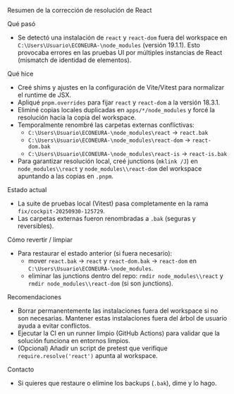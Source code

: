 Resumen de la corrección de resolución de React

Qué pasó
- Se detectó una instalación de `react` y `react-dom` fuera del workspace en `C:\Users\Usuario\ECONEURA-\node_modules` (versión 19.1.1). Esto provocaba errores en las pruebas UI por múltiples instancias de React (mismatch de identidad de elementos).

Qué hice
- Creé shims y ajustes en la configuración de Vite/Vitest para normalizar el runtime de JSX.
- Apliqué `pnpm.overrides` para fijar `react` y `react-dom` a la versión 18.3.1.
- Eliminé copias locales duplicadas en `apps/*/node_modules` y forcé la resolución hacia la copia del workspace.
- Temporalmente renombré las carpetas externas conflictivas:
  - `C:\Users\Usuario\ECONEURA-\node_modules\react` -> `react.bak`
  - `C:\Users\Usuario\ECONEURA-\node_modules\react-dom` -> `react-dom.bak`
  - `C:\Users\Usuario\ECONEURA-\node_modules\react-is` -> `react-is.bak`
- Para garantizar resolución local, creé junctions (`mklink /J`) en `node_modules\\react` y `node_modules\\react-dom` del workspace apuntando a las copias en `.pnpm`.

Estado actual
- La suite de pruebas local (Vitest) pasa completamente en la rama `fix/cockpit-20250930-125729`.
- Las carpetas externas fueron renombradas a `.bak` (seguras y reversibles).

Cómo revertir / limpiar
- Para restaurar el estado anterior (si fuera necesario):
  - mover `react.bak` -> `react` y `react-dom.bak` -> `react-dom` en `C:\Users\Usuario\ECONEURA-\node_modules`.
  - eliminar las junctions dentro del repo: `rmdir node_modules\\react` y `rmdir node_modules\\react-dom` (si son junctions).

Recomendaciones
- Borrar permanentemente las instalaciones fuera del workspace si no son necesarias. Mantener estas instalaciones fuera del árbol de usuario ayuda a evitar conflictos.
- Ejecutar la CI en un runner limpio (GitHub Actions) para validar que la solución funciona en entornos limpios.
- (Opcional) Añadir un script de pretest que verifique `require.resolve('react')` apunta al workspace.

Contacto
- Si quieres que restaure o elimine los backups (`.bak`), dime y lo hago.
